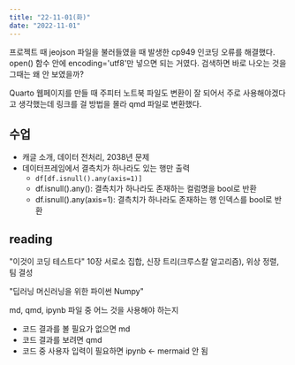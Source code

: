 ```yaml
---
title: "22-11-01(화)"
date: "2022-11-01"
---
```


프로젝트 때 jeojson 파일을 불러들였을 때 발생한 cp949 인코딩 오류를 해결했다. open() 함수 안에 encoding='utf8'만 넣으면 되는 거였다. 검색하면 바로 나오는 것을 그때는 왜 안 보였을까?

Quarto 웹페이지를 만들 때 주피터 노트북 파일도 변환이 잘 되어서 주로 사용해야겠다고 생각했는데 링크를 걸 방법을 몰라 qmd 파일로 변환했다.

## 수업

- 캐글 소개, 데이터 전처리, 2038년 문제
- 데이터프레임에서 결측치가 하나라도 있는 행만 출력
  - `df[df.isnull().any(axis=1)]`
  - df.isnull().any(): 결측치가 하나라도 존재하는 컬럼명을 bool로 반환
  - df.isnull().any(axis=1): 결측치가 하나라도 존재하는 행 인덱스를 bool로 반환


## reading

"이것이 코딩 테스트다" 10장 서로소 집합, 신장 트리(크루스칼 알고리즘), 위상 정렬, 팀 결성

"딥러닝 머신러닝을 위한 파이썬 Numpy"

md, qmd, ipynb 파일 중 어느 것을 사용해야 하는지

- 코드 결과를 볼 필요가 없으면 md
- 코드 결과를 보려면 qmd 
- 코드 중 사용자 입력이 필요하면 ipynb <- mermaid 안 됨

